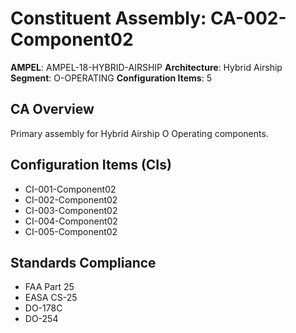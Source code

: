 # Constituent Assembly: CA-002-Component02

**AMPEL**: AMPEL-18-HYBRID-AIRSHIP
**Architecture**: Hybrid Airship
**Segment**: O-OPERATING
**Configuration Items**: 5

## CA Overview
Primary assembly for Hybrid Airship O Operating components.

## Configuration Items (CIs)
- CI-001-Component02
- CI-002-Component02
- CI-003-Component02
- CI-004-Component02
- CI-005-Component02

## Standards Compliance
- FAA Part 25
- EASA CS-25
- DO-178C
- DO-254
